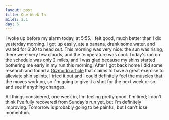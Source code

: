 ```yaml
---
layout: post
title: One Week In
miles: 2.1
day: 5
---
```


I woke up before my alarm today, at 5:55. I felt good, much better than I did yesterday morning. I got up easily, ate a banana, drank some water, and waited for 6:30 to head out. This morning was very nice: the sun was rising, there were very few clouds, and the temperature was cool. Today's run on the schedule was only 2 miles, and I was glad because my shins started bothering me early in my run this morning. After I got back home I did some research and found a [Gizmodo article](http://gizmodo.com/5902699/banish-shin-splints-forever-with-one-magical-exercise) that claims to have a great exercise to alleviate shin splints. I tried it out and I could definitely feel the muscles that the moves work on, so I'm going to give it a shot for the next week or so and see if anything changes.

All things considered, one week in, I'm feeling pretty good. I'm tired; I don't think I've fully recovered from Sunday's run yet, but I'm definitely improving. Tomorrow is probably going to be painful, but I can't lose momentum.

